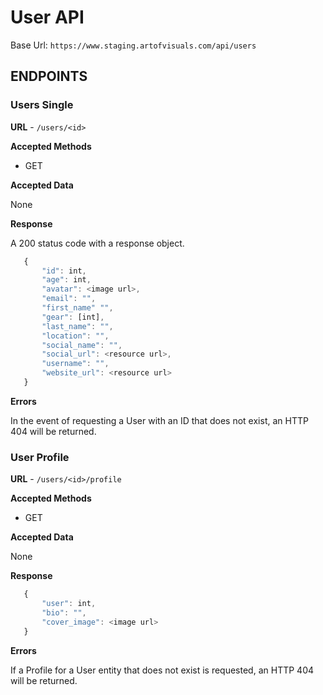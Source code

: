 # User API

Base Url: `https://www.staging.artofvisuals.com/api/users`

## ENDPOINTS

### Users Single
**URL** - `/users/<id>`

**Accepted Methods**
- GET

**Accepted Data**

None

**Response**

A 200 status code with a response object.

```javascript
   {
       "id": int,
       "age": int,
       "avatar": <image url>,
       "email": "",
       "first_name" "",
       "gear": [int],
       "last_name": "",
       "location": "",
       "social_name": "",
       "social_url": <resource url>,
       "username": "",
       "website_url": <resource url>
   }
```

**Errors**

In the event of requesting a User with an ID that does not exist, an HTTP 404 will be returned.

### User Profile
**URL** - `/users/<id>/profile`

**Accepted Methods**
- GET

**Accepted Data**

None

**Response**

```javascript
   {
       "user": int,
       "bio": "",
       "cover_image": <image url>
   }
```

**Errors**

If a Profile for a User entity that does not exist is requested, an HTTP 404 will be returned.
